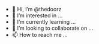 - 👋 Hi, I’m @thedoorz
- 👀 I’m interested in ...
- 🌱 I’m currently learning ...
- 💞️ I’m looking to collaborate on ...
- 📫 How to reach me ...

<!---
thedoorz/thedoorz is a ✨ special ✨ repository because its `README.md` (this file) appears on your GitHub profile.
You can click the Preview link to take a look at your changes.
--->
